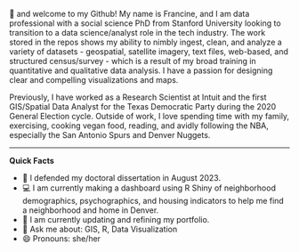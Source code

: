 👋 and welcome to my Github! My name is Francine, and I  am data professional with a social science PhD from Stanford University looking to transition to a data science/analyst role in the tech industry. The work stored in the repos shows my ability to nimbly ingest, clean, and analyze a variety of datasets - geospatial, satellite imagery, text files, web-based, and structured census/survey -  which is a result of my broad training in quantitative and qualitative data analysis. I have a passion for designing clear and compelling visualizations and maps. 

Previously, I have worked as a Research Scientist at Intuit and the first GIS/Spatial Data Analyst for the Texas Democratic Party during the 2020 General Election cycle. Outside of work, I love spending time with my family, exercising, cooking vegan food, reading, and avidly following the NBA, especially the San Antonio Spurs and Denver Nuggets.

******

**Quick Facts**
- 🔭 I defended my doctoral dissertation in August 2023. 
- 💻 I am currently making a dashboard using R Shiny of neighborhood demographics, psychographics, and housing indicators to help me find a neighborhood and home in Denver.
- 🌱 I am currently updating and refining my portfolio. 
- 💬 Ask me about: GIS, R, Data Visualization
- 😄 Pronouns: she/her

<!---
francine-stephens/francine-stephens is a ✨ special ✨ repository because its `README.md` (this file) appears on your GitHub profile.
You can click the Preview link to take a look at your changes.
--->

